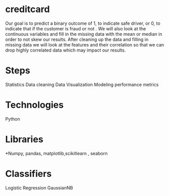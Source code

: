 # creditcard

 Our goal is to predict a binary outcome of 1, to indicate safe driver, or 0, to indicate that if the customer is fraud or not . We will also look at the continuous variables and fill in the missing data with the mean or median in order to not skew our results. After cleaning up the data and filling in missing data we will look at the features and their correlation so that we can drop highly correlated data which may impact our results.

# Steps
Statistics
Data cleaning
Data Visualization
Modeling
performance metrics

# Technologies
Python

# Libraries
*Numpy, pandas, matplotlib,scikitlearn , seaborn

# Classifiers 
Logistic Regression
GaussianNB
